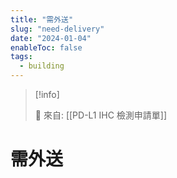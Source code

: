 ```yaml
---
title: "需外送"
slug: "need-delivery"
date: "2024-01-04"
enableToc: false
tags:
  - building
---
```


> [!info]
>
> 🌱 來自: [[PD-L1 IHC 檢測申請單]]

# 需外送


